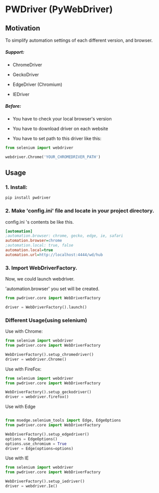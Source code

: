 PWDriver (PyWebDriver)
======================

## Motivation

To simplify automation settings of each different version, and browser.

##### Support:

- ChromeDriver

- GeckoDriver

- EdgeDriver (Chromium)

- IEDriver

##### Before:

- You have to check your local browser's version

- You have to download driver on each website

- You have to set path to this driver like this:

```python
from selenium import webdriver

webdriver.Chrome('YOUR_CHROMEDRIVER_PATH')
```

## Usage

### 1. Install:

```bash
pip install pwdriver
```

### 2. Make 'config.ini' file and locate in your project directory.

config.ini 's contents be like this.

```ini
[automation]
;automation.browser: chrome, gecko, edge, ie, safari
automation.browser=chrome
;automation.local: true, false
automation.local=true
automation.url=http://localhost:4444/wd/hub
```

### 3. Import WebDriverFactory.

Now, we could launch webdriver.

'automation.browser' you set will be created.   

```python
from pwdriver.core import WebDriverFactory

driver = WebDriverFactory().launch()
```

### Different Usage(using selenium)

Use with Chrome:

```python
from selenium import webdriver
from pwdriver.core import WebDriverFactory

WebDriverFactory().setup_chromedriver()
driver = webdriver.Chrome()
```

Use with FireFox:

```python
from selenium import webdriver
from pwdriver.core import WebDriverFactory

WebDriverFactory().setup_geckodriver()
driver = webdriver.firefox()
```

Use with Edge

```python

from msedge.selenium_tools import Edge, EdgeOptions
from pwdriver.core import WebDriverFactory

WebDriverFactory().setup_edgedriver()
options = EdgeOptions()
options.use_chromium = True
driver = Edge(options=options)
```


Use with IE

```python
from selenium import webdriver
from pwdriver.core import WebDriverFactory

WebDriverFactory().setup_iedriver()
driver = webdriver.Ie()
```

